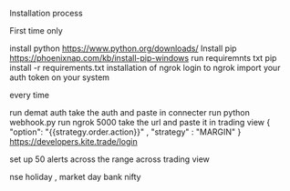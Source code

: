 
Installation process

First time only

install python https://www.python.org/downloads/
Install pip  https://phoenixnap.com/kb/install-pip-windows
run requiremnts txt pip install -r requirements.txt
installation of ngrok 
login to ngrok
import your auth token on your system

every time

run demat auth 
take the auth and paste in connecter
run python webhook.py
run ngrok 5000
take the url and paste it in trading view
{ "option":  "{{strategy.order.action}}" , "strategy" : "MARGIN" }
https://developers.kite.trade/login

set up 50 alerts across the range across trading view


nse holiday , 
market day 
bank nifty
